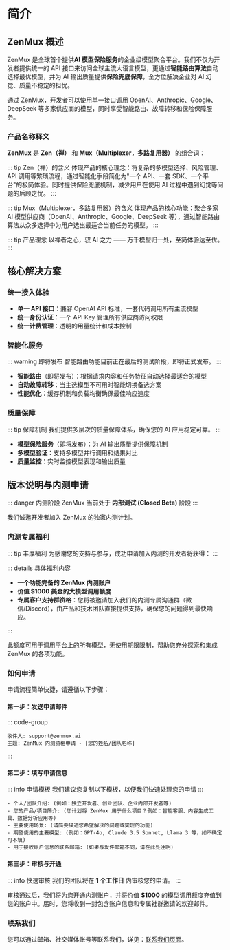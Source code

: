 # 简介

## ZenMux 概述

ZenMux 是全球首个提供**AI 模型保险服务**的企业级模型聚合平台。我们不仅为开发者提供统一的 API 接口来访问全球主流大语言模型，更通过**智能路由算法**自动选择最优模型，并为 AI 输出质量提供**保险兜底保障**，全方位解决企业对 AI 幻觉、质量不稳定的担忧。

通过 ZenMux，开发者可以使用单一接口调用 OpenAI、Anthropic、Google、DeepSeek 等多家供应商的模型，同时享受智能路由、故障转移和保险保障服务。

### 产品名称释义

**ZenMux** 是 **Zen（禅）** 和 **Mux（Multiplexer，多路复用器）** 的组合词：

::: tip Zen（禅）的含义
体现产品的核心理念：将复杂的多模型选择、风险管理、API 调用等繁琐流程，通过智能化手段简化为"一个 API、一套 SDK、一个平台"的极简体验。同时提供保险兜底机制，减少用户在使用 AI 过程中遇到幻觉等问题的后顾之忧。
:::

::: tip Mux（Multiplexer，多路复用器）的含义
体现产品的核心功能：聚合多家 AI 模型供应商（OpenAI、Anthropic、Google、DeepSeek 等），通过智能路由算法从众多选择中为用户选出最适合当前任务的模型。
:::

::: tip 产品理念
以禅者之心，驭 AI 之力 —— 万千模型归一处，至简体验达至优。
:::

## 核心解决方案

### 统一接入体验

- **单一 API 接口**：兼容 OpenAI API 标准，一套代码调用所有主流模型
- **统一身份认证**：一个 API Key 管理所有供应商访问权限
- **统一计费管理**：透明的用量统计和成本控制

### 智能化服务

::: warning 即将发布
智能路由功能目前正在最后的测试阶段，即将正式发布。
:::

- **智能路由**（即将发布）：根据请求内容和任务特征自动选择最适合的模型
- **自动故障转移**：当主选模型不可用时智能切换备选方案
- **性能优化**：缓存机制和负载均衡确保最佳响应速度

### 质量保障

::: tip 保障机制
我们提供多层次的质量保障体系，确保您的 AI 应用稳定可靠。
:::

- **模型保险服务**（即将发布）：为 AI 输出质量提供保障机制
- **多模型验证**：支持多模型并行调用和结果对比
- **质量监控**：实时监控模型表现和输出质量

## 版本说明与内测申请

::: danger 内测阶段
ZenMux 当前处于 **内部测试 (Closed Beta)** 阶段
:::

我们诚邀开发者加入 ZenMux 的独家内测计划。

### 内测专属福利

::: tip 丰厚福利
为感谢您的支持与参与，成功申请加入内测的开发者将获得：
:::

::: details 具体福利内容

- **一个功能完备的 ZenMux 内测账户**
- **价值 $1000 美金的大模型调用额度**
- **专属客户支持群资格**：您将被邀请加入我们的内测专属沟通群（微信/Discord），由产品和技术团队直接提供支持，确保您的问题得到最快响应。

:::

此额度可用于调用平台上的所有模型，无使用期限限制，帮助您充分探索和集成 ZenMux 的各项功能。

### 如何申请

申请流程简单快捷，请遵循以下步骤：

#### 第一步：发送申请邮件

::: code-group

```text [邮件信息]
收件人: support@zenmux.ai
主题: ZenMux 内测资格申请 - [您的姓名/团队名称]
```

:::

#### 第二步：填写申请信息

::: info 申请模板
我们建议您复制以下模板，以便我们快速处理您的申请
:::

```text
- 个人/团队介绍: (例如：独立开发者、创业团队、企业内部开发者等)
- 您的产品/项目简介: (您计划将 ZenMux 用于什么项目？例如：智能客服、内容生成工具、数据分析应用等)
- 主要使用场景: (请简要描述您希望解决的问题或实现的功能)
- 期望使用的主要模型: (例如：GPT-4o, Claude 3.5 Sonnet, Llama 3 等，如不确定可不填)
- 用于接收账户信息的联系邮箱: (如果与发件邮箱不同，请在此处注明)
```

#### 第三步：审核与开通

::: info 快速审核
我们的团队将在 **1 个工作日** 内审核您的申请。
:::

审核通过后，我们将为您开通内测账户，并将价值 **$1000** 的模型调用额度充值到您的账户中。届时，您将收到一封包含账户信息和专属社群邀请的欢迎邮件。

### 联系我们

您可以通过邮箱、社交媒体账号等联系我们，详见：[联系我们页面](https://docs.zenmux.ai/zh/help/contact.html)。
